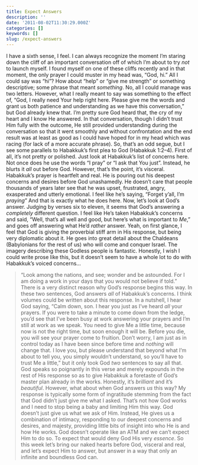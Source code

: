 ```yaml
---
title: Expect Answers
description: ''
date: '2011-08-02T11:30:29.000Z'
categories: []
keywords: []
slug: /expect-answers
---
```

I have a sixth sense, I feel. I can always recognize the moment I’m staring down the cliff of an important conversation off of which I’m about to try _not_ to launch myself. I found myself on one of these cliffs recently and in that moment, the only prayer I could muster in my head was, “God, hi.” All I could say was “hi”? How about “help” or “give me strength” or something descriptive; some phrase that meant _something_. No, all I could manage was two letters.
However, what I really meant to say was something to the effect of, “God, I really need Your help right here. Please give me the words and grant us both patience and understanding as we have this conversation,” but God already knew that. I’m pretty sure God heard that, the cry of my heart and I know He answered. In that conversation, though I didn’t trust Him fully with the outcome, He still provided understanding during the conversation so that it went smoothly and without confrontation and the end result was at least as good as I could have hoped for in my head which was racing (for lack of a more accurate phrase).
So, that’s an odd segue, but I see some parallels to Habakkuk’s first plea to God (Habakkuk 1:2–4). First of all, it’s not pretty or polished. Just look at Habakkuk’s list of concerns here. Not once does he use the words “I pray” or “I ask that You just”. Instead, he blurts it _all_ out before God. However, that’s the point, it’s visceral. Habakkuk’s prayer is heartfelt and real. He is pouring out his deepest concerns and desires before God unashamedly. He doesn’t care that people thousands of years later see that he was upset, frustrated, angry, exasperated and utterly emotional. I feel like he’s saying, “Forget y’all, I’m _praying_” And that is exactly what he does here.
Now, let’s look at God’s answer. Judging by verses six to eleven, it seems that God’s answering a _completely_ different question. I feel like He’s taken Habakkuk’s concerns and said, “Well, that’s all well and good, but here’s what is important to _Me_,” and goes off answering what He’d _rather_ answer. Yeah, on first glance, I feel that God is giving the proverbial stiff arm in His response, but being very diplomatic about it. He goes into great detail about the Chaldeans (Babylonians for the rest of us) who will come and conquer Israel. The imagery describing these Godless people is fantastic. Honestly, I wish I could write prose like this, but it doesn’t seem to have a whole lot to do with Habakkuk’s voiced concerns…
> “Look among the nations, and see; wonder and be astounded. For I am doing a work in your days that you would not believe if told.”
There is a very distinct reason why God’s response begins this way. In these two sentences, God answers _all_ of Habakkuk’s concerns. I think volumes could be written about this response. In a nutshell, I hear God saying, “Calm down, son. I hear you just as I’ve heard _all_ your prayers. If you were to take a minute to come down from the ledge, you’d see that I’ve been busy at work answering your prayers and I’m still at work as we speak. You need to give Me a little time, because now is not the right time, but soon enough it will be. Before you die, you will see your prayer come to fruition. Don’t worry, I am just as in control today as I have been since before time and _nothing_ will change that. I love you, but please understand that beyond what I’m about to tell you, you simply wouldn’t understand, so you’ll have to trust Me a little,” but it only took God _two_ sentences to say all that. God speaks so poignantly in this verse and merely expounds in the rest of His response so as to give Habakkuk a foretaste of God’s master plan already in the works. Honestly, it’s _brilliant_ and it’s _beautiful_.
However, what about when God answers _us_ this way? My response is typically some form of ingratitude stemming from the fact that God didn’t just give me what I asked. That’s not how God works and I need to stop being a baby and limiting Him this way. God doesn’t just give us what we ask of Him. Instead, He gives us a combination of intimacy, responding to our deepest concerns and desires, and majesty, providing little bits of insight into who He is and how He works. God doesn’t operate like an ATM and we can’t expect Him to do so. To expect that would deny God His very _essence_. So this week let’s bring our naked hearts before God, visceral and real, and let’s expect Him to answer, but answer in a way that only an infinite and boundless God can.

